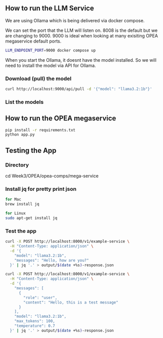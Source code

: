 ## How to run the LLM Service

We are using Ollama which is being delivered via docker compose.

We can set the port that the LLM will listen on. 8008 is the default but we are changing to 9000.
9000 is ideal when looking at many exisiting OPEA megaservice default ports.
```sh
LLM_ENDPOINT_PORT=9000 docker compose up 
```

When you start the Ollama, it doesnt have the model installed. So we will need to install the model via API for Ollama.

### Download (pull) the model

```sh
curl http://localhost:9000/api/pull -d '{"model": "llama3.2:1b"}'
```

### List the models




## How to run the OPEA megaservice

```sh
pip install -r requirements.txt
python app.py
```

## Testing the App

### Directory
cd Week3/OPEA/opea-comps/mega-service

### Install jq for pretty print json
```sh
for Mac
brew install jq

for Linux
sudo apt-get install jq
```

### Test the app
```sh
curl -X POST http://localhost:8000/v1/example-service \
  -H "Content-Type: application/json" \
  -d '{
    "model": "llama3.2:1b",
    "messages": "Hello, how are you?"
  }' | jq '.' > output/$(date +%s)-response.json
```

```sh
curl -X POST http://localhost:8000/v1/example-service \
  -H "Content-Type: application/json" \
  -d '{
    "messages": [
      {
        "role": "user",
        "content": "Hello, this is a test message"
      }
    ],
    "model": "llama3.2:1b",
    "max_tokens": 100,
    "temperature": 0.7
  }' | jq '.' > output/$(date +%s)-response.json
```
